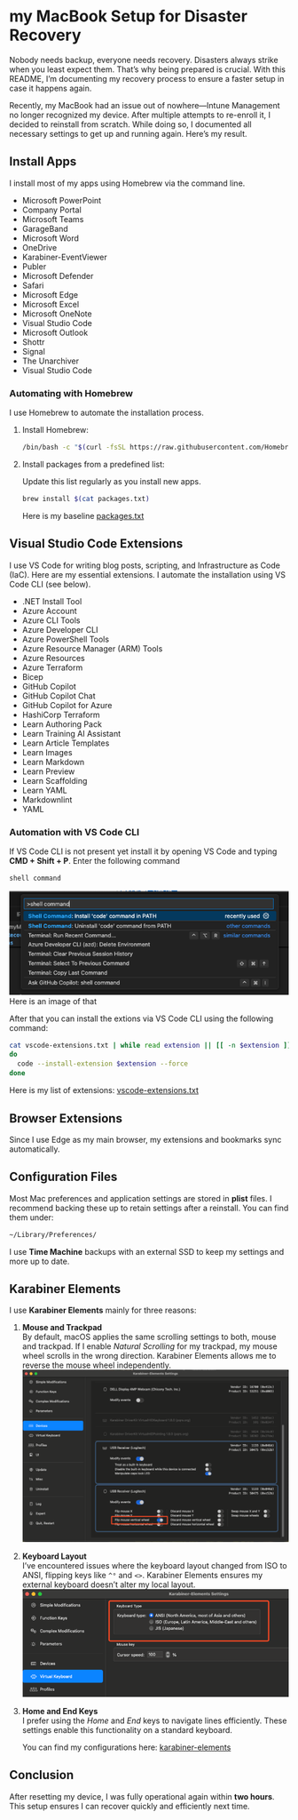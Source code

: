 # my MacBook Setup for Disaster Recovery

Nobody needs backup, everyone needs recovery. Disasters always strike when you least expect them. That’s why being prepared is crucial. With this README, I’m documenting my recovery process to ensure a faster setup in case it happens again.

Recently, my MacBook had an issue out of nowhere—Intune Management no longer recognized my device. After multiple attempts to re-enroll it, I decided to reinstall from scratch. While doing so, I documented all necessary settings to get up and running again. Here’s my result.

## Install Apps

I install most of my apps using Homebrew via the command line.

- Microsoft PowerPoint
- Company Portal
- Microsoft Teams
- GarageBand
- Microsoft Word
- OneDrive
- Karabiner-EventViewer
- Publer
- Microsoft Defender
- Safari
- Microsoft Edge
- Microsoft Excel
- Microsoft OneNote
- Visual Studio Code
- Microsoft Outlook
- Shottr
- Signal
- The Unarchiver
- Visual Studio Code

### Automating with Homebrew

I use Homebrew to automate the installation process.

1. Install Homebrew:

   ```bash
   /bin/bash -c "$(curl -fsSL https://raw.githubusercontent.com/Homebrew/install/HEAD/install.sh)"
   ```

2. Install packages from a predefined list:

   Update this list regularly as you install new apps.

   ```bash
   brew install $(cat packages.txt)
   ```

   Here is my baseline [packages.txt](./packages.txt)

## Visual Studio Code Extensions

I use VS Code for writing blog posts, scripting, and Infrastructure as Code (IaC). Here are my essential extensions. I automate the installation using VS Code CLI (see below).

- .NET Install Tool
- Azure Account
- Azure CLI Tools
- Azure Developer CLI
- Azure PowerShell Tools
- Azure Resource Manager (ARM) Tools
- Azure Resources
- Azure Terraform
- Bicep
- GitHub Copilot
- GitHub Copilot Chat
- GitHub Copilot for Azure
- HashiCorp Terraform
- Learn Authoring Pack
- Learn Training AI Assistant
- Learn Article Templates
- Learn Images
- Learn Markdown
- Learn Preview
- Learn Scaffolding
- Learn YAML
- Markdownlint
- YAML

### Automation with VS Code CLI

If VS Code CLI is not present yet install it by opening VS Code and typing **CMD + Shift + P**. Enter the following command

```bash
shell command
```

![image showing how to install VS Code CLI](./media/vscodecli.png)
Here is an image of that

After that you can install the extions via VS Code CLI using the following command:

```bash
cat vscode-extensions.txt | while read extension || [[ -n $extension ]];
do
  code --install-extension $extension --force
done
```

Here is my list of extensions: [vscode-extensions.txt](./vscode-extensions.txt)

## Browser Extensions

Since I use Edge as my main browser, my extensions and bookmarks sync automatically.

## Configuration Files

Most Mac preferences and application settings are stored in **plist** files. I recommend backing these up to retain settings after a reinstall. You can find them under:

```bash
~/Library/Preferences/
```

I use **Time Machine** backups with an external SSD to keep my settings and more up to date.

## Karabiner Elements

I use **Karabiner Elements** mainly for three reasons:

1. **Mouse and Trackpad**  
   By default, macOS applies the same scrolling settings to both, mouse and trackpad. If I enable *Natural Scrolling* for my trackpad, my mouse wheel scrolls in the wrong direction. Karabiner Elements allows me to reverse the mouse wheel independently.
   ![Mousewheel settings](./media/karabiner-elements-mousewheel.png)

2. **Keyboard Layout**  
   I’ve encountered issues where the keyboard layout changed from ISO to ANSI, flipping keys like `^°` and `<>`. Karabiner Elements ensures my external keyboard doesn’t alter my local layout.
   ![Keyboard Layout settings](./media/karabiner-elements-keyboard.png)

3. **Home and End Keys**  
   I prefer using the *Home* and *End* keys to navigate lines efficiently. These settings enable this functionality on a standard keyboard.

   You can find my configurations here: [karabiner-elements](./karabiner-elements/)

## Conclusion

After resetting my device, I was fully operational again within **two hours**. This setup ensures I can recover quickly and efficiently next time.
